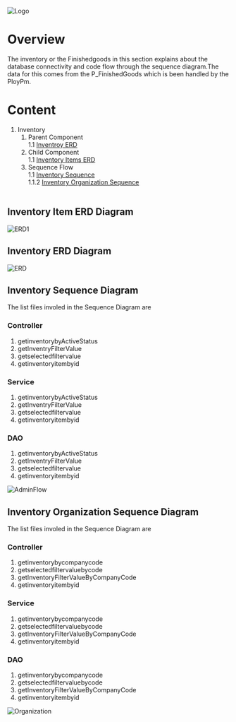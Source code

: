 ![Logo](https://github.com/GeppettoSoftware/StahlsTest/blob/master/docs/favicon.ico?raw=true"Logo")
# Overview
   The inventory or the Finishedgoods in this section explains about the database connectivity and code flow through the sequence diagram.The data for this comes from the P_FinishedGoods which is been handled by the PloyPm.
   <br/>
# Content 
1. Inventory<br/>
    1. Parent Component<br/>
    1.1 [Inventroy ERD](#inventory-erd-diagram)<br/>
    1. Child Component<br/>
    1.1 [Inventory Items ERD](#inventory-item-erd-diagram)<br/>
    1. Sequence Flow<br/>
    1.1 [Inventory Sequence](#inventory-sequence-diagram)<br/>
    1.1.2 [Inventory Organization Sequence](#inventory-organization-sequence-diagram)<br/>
   <br/>

## Inventory Item ERD Diagram 

![ERD1](https://github.com/GeppettoSoftware/StahlsTest/blob/master/docs/Finished%20Goods%20Adjustment%20ER%20Diagram.jpg?raw=true"ERD1")

## Inventory ERD Diagram 

![ERD](https://github.com/GeppettoSoftware/StahlsTest/blob/master/docs/Finished%20Goods%20ER%20Diagram.jpg?raw=true"ERD")

## Inventory Sequence Diagram
The list files involed in the Sequence Diagram are

### Controller<br/>
1. getinventorybyActiveStatus <br/>
1. getInventryFilterValue <br/>
1. getselectedfiltervalue <br/>
1. getinventoryitembyid <br/>

### Service<br/>
1. getinventorybyActiveStatus<br/>
1. getInventryFilterValue <br/>
1. getselectedfiltervalue <br/>
1. getinventoryitembyid <br/>

### DAO<br/>
1. getinventorybyActiveStatus <br/>
1. getInventryFilterValue <br/>
1. getselectedfiltervalue <br/>
1. getinventoryitembyid <br/>

![AdminFlow](https://github.com/GeppettoSoftware/StahlsTest/blob/master/docs/InventorySequenceDiagram(Admin_Flow)%20(1).jpg?raw=true"AdminFlow")

## Inventory Organization Sequence Diagram

The list files involed in the Sequence Diagram are

### Controller<br/>
1. getinventorybycompanycode <br/>
1. getselectedfiltervaluebycode <br/>
1. getInventoryFilterValueByCompanyCode <br/>
1. getinventoryitembyid <br/>

### Service<br/>
1. getinventorybycompanycode <br/>
1. getselectedfiltervaluebycode <br/>
1. getInventoryFilterValueByCompanyCode <br/>
1. getinventoryitembyid <br/>

### DAO<br/>
1. getinventorybycompanycode <br/>
1. getselectedfiltervaluebycode <br/>
1. getInventoryFilterValueByCompanyCode <br/>
1. getinventoryitembyid <br/>

![Organization](https://github.com/GeppettoSoftware/StahlsTest/blob/master/docs/InventorySequenceDiagram(Organization_Flow)%20(1).jpg?raw=true"Organization")
